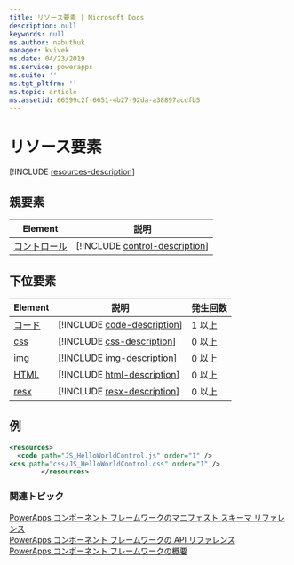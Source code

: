 ```yaml
---
title: リソース要素 | Microsoft Docs
description: null
keywords: null
ms.author: nabuthuk
manager: kvivek
ms.date: 04/23/2019
ms.service: powerapps
ms.suite: ''
ms.tgt_pltfrm: ''
ms.topic: article
ms.assetid: 66599c2f-6651-4b27-92da-a38897acdfb5
---
```


# <a name="resources-element"></a>リソース要素

[!INCLUDE [resources-description](includes/resources-description.md)]

## <a name="parent-elements"></a>親要素

|Element|説明|
|--|--|
|[コントロール](control.md)|[!INCLUDE [control-description](includes/control-description.md)]|

## <a name="child-elements"></a>下位要素

|Element|説明|発生回数|
|--|--|--|
|[コード](code.md)|[!INCLUDE [code-description](includes/code-description.md)]|1 以上|
|[css](css.md)|[!INCLUDE [css-description](includes/css-description.md)]|0 以上|
|[img](img.md)|[!INCLUDE [img-description](includes/img-description.md)]|0 以上|
|[HTML](html.md)|[!INCLUDE [html-description](includes/html-description.md)]|0 以上|
|[resx](resx.md)|[!INCLUDE [resx-description](includes/resx-description.md)]|0 以上|

## <a name="example"></a>例

```xml
<resources>
  <code path="JS_HelloWorldControl.js" order="1" />
<css path="css/JS_HelloWorldControl.css" order="1" />
        </resources>
```

### <a name="related-topics"></a>関連トピック

[PowerApps コンポーネント フレームワークのマニフェスト スキーマ リファレンス](index.md)<br/>
[PowerApps コンポーネント フレームワークの API リファレンス](../reference/index.md)<br/>
[PowerApps コンポーネント フレームワークの概要](../overview.md)